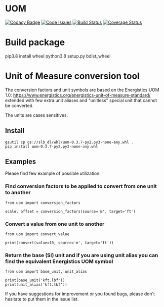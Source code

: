 # UOM

[![Codacy Badge](https://api.codacy.com/project/badge/grade/139005588a93460293258a672797615a)](https://www.codacy.com)
[![Code Issues](https://www.quantifiedcode.com/api/v1/project/ab7fbdf0551643a3b73dcf5fcd881572/badge.svg)](https://www.quantifiedcode.com/app/project/ab7fbdf0551643a3b73dcf5fcd881572)
[![Build Status](https://travis-ci.com/Schlumberger/UOM.svg?token=qgnSxUFcykzzPyjostSM&branch=master)](https://travis-ci.com/Schlumberger/UOM)
[![Coverage Status](https://coveralls.io/repos/Schlumberger/UOM/badge.svg?branch=master&service=github&t=ETSOWO)](https://coveralls.io/github/Schlumberger/UOM?branch=master)

# Build package

pip3.8 install wheel
python3.8 setup.py bdist_wheel

# Unit of Measure conversion tool

The conversion factors and unit symbols are based on the Energistics UOM 1.0:
https://www.energistics.org/energistics-unit-of-measure-standard/
extended with few extra unit aliases and "unitless" special unit that cannot be converted.

The units are cases sensitives.


## Install
```
gsutil cp gs://slb_dl/whl/uom-0.3.7-py2.py3-none-any.whl .
pip install uom-0.3.7-py2.py3-none-any.whl
```

## Examples

Please find few example of possible utilization:

### Find conversion factors to be applied to convert from one unit to another

```
from uom import conversion_factors

scale, offset = conversion_factors(source='m', target='ft')
```
### Convert a value from one unit to another

```
from uom import convert_value

print(convert(value=10, source='m', target='ft'))
```
### Return the base (SI) unit and if you are using unit alias you can find the equivalent Energistics UOM symbol

```
from uom import base_unit, unit_alias

print(base_unit('kft.lbf'))
print(unit_alias('kft.lbf'))
```

If you have suggestions for improvement or you found bugs, please don't hesitate to put them in the issue list.
